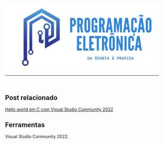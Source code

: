 ![plot](https://github.com/programacao-eletronica/tutoriais-c/blob/master/img/banner.png?raw=true)

** **

<br /> 

## Post relacionado

[Hello world em C com Visual Studio Community 2022](https://programacaoeletronica.wordpress.com/2022/03/27/hello-world-em-c-com-visual-studio-community-2022/)

## Ferramentas

Visual Studio Community 2022.